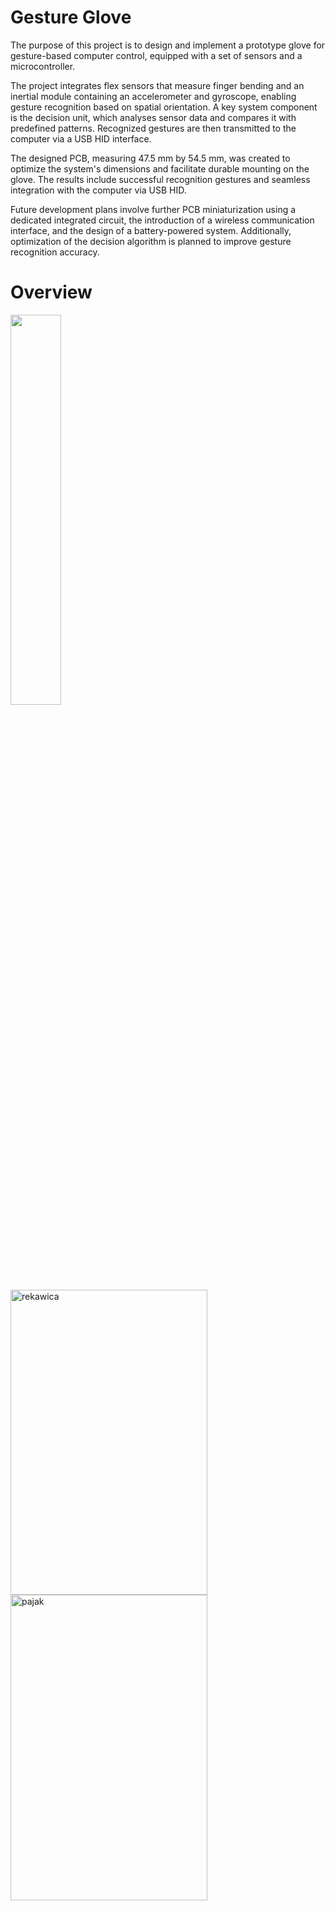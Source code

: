 # Gesture Glove
The purpose of this project is to design and implement a prototype glove for gesture-based computer control, equipped with a set of sensors and a microcontroller. 

The project integrates flex sensors that measure finger bending and an inertial module containing an accelerometer and gyroscope, enabling gesture recognition based on spatial orientation. A key system component is the decision unit, which analyses sensor data and compares it with predefined patterns. Recognized
gestures are then transmitted to the computer via a USB HID interface.

The designed PCB, measuring 47.5 mm by 54.5 mm, was created to optimize the system's dimensions and facilitate durable mounting on the glove.
The results include successful recognition gestures and seamless
integration with the computer via USB HID. 

Future development plans involve further PCB miniaturization using a dedicated integrated circuit, the introduction of a wireless communication interface, and the design of a battery-powered system. Additionally, optimization of the decision algorithm is planned to improve gesture recognition accuracy.

# Overview
<img src="https://github.com/user-attachments/assets/77a4931a-13fd-42c5-a8f1-699f04fa6c58" style="width:40%;" />
<img width="314.5" height="488.5" alt="rekawica" src="https://github.com/user-attachments/assets/a9f0b675-4bfa-4705-b042-856b61e536a9" />

<img width="314.5" height="488.5" alt="pajak" src="https://github.com/user-attachments/assets/59501ad2-7cc0-43fd-bfcf-1a9a6508dd2b" />
